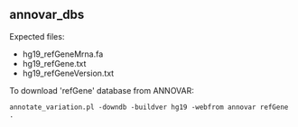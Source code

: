 ## annovar_dbs

Expected files:
- hg19_refGeneMrna.fa
- hg19_refGene.txt
- hg19_refGeneVersion.txt

To download 'refGene' database from ANNOVAR:

```
annotate_variation.pl -downdb -buildver hg19 -webfrom annovar refGene .
```

